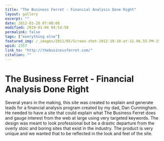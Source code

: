 ```yaml
---
title: "The Business Ferret - Financial Analysis Done Right"
layout: gallery
excerpt: ""
date: 2012-03-20 07:00:00
modified: 2019-01-04 04:54:50
permalink: false
tags: ["everything else"]
featured_img: /_images/2011/05/Screen-shot-2012-10-10-at-12.06.55-PM-150x150.png
wpid: 2357
link_to: "http://thebusinessferret.com/"
citation: ""
---
```


# The Business Ferret - Financial Analysis Done Right

Several years in the making, this site was created to explain and generate leads for a financial analysis program created by my dad, Dan Cunningham. He needed to have a site that could explain what The Business Ferret does and gauge interest from the web at large using very targeted keywords. The design was meant to look professional but be a drastic departure from the overly stoic and boring sites that exist in the industry. The product is very unique and we wanted that to be reflected in the look and feel of the site.